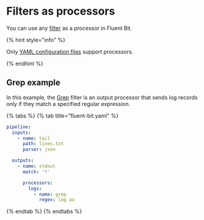 # Filters as processors

You can use any [filter](../filters.md) as a processor in Fluent Bit.

{% hint style="info" %}

Only [YAML configuration files](../../administration/configuring-fluent-bit/yaml.md) support processors.

{% endhint %}

## Grep example

In this example, the [Grep](../filters/grep.md) filter is an output processor that sends log records only if they match a specified regular expression.

{% tabs %}
{% tab title="fluent-bit.yaml" %}

```yaml
pipeline:
  inputs:
    - name: tail
      path: lines.txt
      parser: json

  outputs:
    - name: stdout
      match: '*'

      processors:
        logs:
          - name: grep
            regex: log aa
```

{% endtab %}
{% endtabs %}
